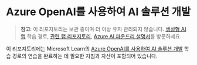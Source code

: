 # Azure OpenAI를 사용하여 AI 솔루션 개발

> **참고**: 이 리포지토리는 보관 중이며 더 이상 유지 관리되지 않습니다. [생성형 AI 앱](https://learn.microsoft.com/en-us/training/paths/create-custom-copilots-ai-studio/) 학습 경로, [관련 랩 리포지토리](https://github.com/MicrosoftLearning/mslearn-ai-studio), [Azure AI 파운드리 설명서](https://learn.microsoft.com/en-us/azure/ai-foundry/)를 방문하세요.

이 리포지토리에는 Microsoft Learn의 [Azure OpenAI를 사용하여 AI 솔루션 개발](https://learn.microsoft.com/training/paths/develop-ai-solutions-azure-openai/) 학습 경로의 연습을 완료하는 데 필요한 지침과 자산이 포함되어 있습니다.
